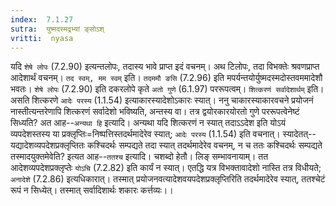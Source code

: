 ```yaml
---
index:  7.1.27
sutra:  युष्मदस्मद्रभ्यां ङ्सोऽश्
vritti:  nyasa
---
```


यदि `शेषे लोपः` (7.2.90) इत्यन्तलोपः, तदास्य भावे प्राप्त इदं वचनम्। अथ टिलोपः, तदा विभक्तेः श्रवणप्राप्त आदेशार्थं वचनम्। `तद स्वम्, मम स्वम्` इति। `तदममौ ङसि` (7.2.96) इति मपर्यन्तयोर्युष्मदस्मदोस्तवममादेशौ भवतः। `शेषे लोपः` (7.2.90) इति दकरलोपे कृते `अतो गुणे` (6.1.97) पररूपत्वम्। `शित्करणं सर्वादेशार्थम्` इति। असति शित्करणे `आदेः परस्य` (1.1.54) इत्याकारस्यादेशोऽकारः स्यात्। ननु चाकारस्याकारवचने प्रयोजनं नास्तीत्यन्तरेणापि शित्करणं सर्वादेशो भविष्यति, अन्तस्य वा। तत्र द्वयोरकारयोरतो गुणे पररूपत्वेनेष्टं सिध्यति? अत आह--`अन्यथा हि` इत्यादि। अन्यथा यदि शित्करणं न स्यात् तदाऽऽदेश इति योऽयं व्यपदेशस्तस्य या प्रक्लृप्तिः=निष्पत्तिस्तदर्थमादेरेव स्यात्; `आदेः परस्य` (1.1.54) इति वचनात्। स्यादेतत्--यद्यादेशव्यपदेशप्रक्लृप्तितः कश्चिदर्थः सम्पद्यते तदा स्यात् तदर्थमादेरेव वचनम्, न च ततः कश्चिदर्थः सम्पद्यते तस्मादयुक्तमेवेति? इत्यत आह--`ततश्च` इत्यादि। चशब्दो हेतौ। लिङ् सम्भावनायाम्। तत आदेशव्यपदेशप्रक्लृप्तेः `योऽचि` (7.2.82) इति कार्यं न स्यात्। एतद्धि यत्र विभक्तावादेशो नास्ति तत्र विधीयते; `अनादेशे` (7.2.86) इत्यधिकारात्। तस्मात् प्रयोजनवत्यादेशवयपदेशप्रक्लृप्तिरिति तदर्थमादेरेव स्यात्, ततश्चेटं रूपं न सिध्येत्। तस्मात् सर्वादिशार्थः शकारः कर्त्तव्यः।।

